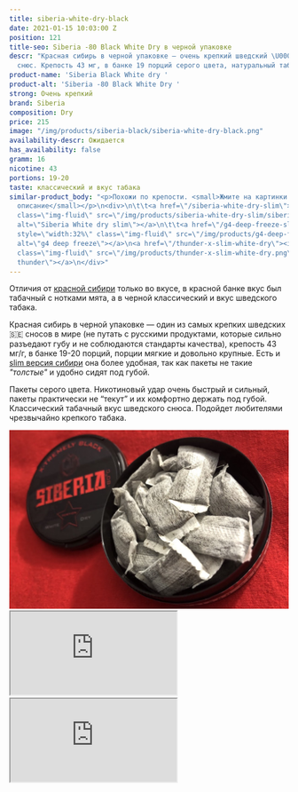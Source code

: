 ```yaml
---
title: siberia-white-dry-black
date: 2021-01-15 10:03:00 Z
position: 121
title-seo: Siberia -80 Black White Dry в черной упаковке
descr: "Красная сибирь в черной упаковке — очень крепкий шведский \U0001F1F8\U0001F1EA
  снюс. Крепость 43 мг, в банке 19 порций серого цвета, натуральный табачный вкус. "
product-name: 'Siberia Black White dry '
product-alt: 'Siberia -80 Black White Dry '
strong: Очень крепкий
brand: Siberia
composition: Dry
price: 215
image: "/img/products/siberia-black/siberia-white-dry-black.png"
availability-descr: Ожидается
has_availability: false
gramm: 16
nicotine: 43
portions: 19-20
taste: классический и вкус табака
similar-product_body: "<p>Похожи по крепости. <small>Жмите на картинки и читайте полное
  описание</small></p>\n<div>\n\t\t<a href=\"/siberia-white-dry-slim\"><img style=\"width:32%\"
  class=\"img-fluid\" src=\"/img/products/siberia-white-dry-slim/siberia-open-and-cryo.jpg\"
  alt=\"Siberia White dry slim\"></a>\n\t\t<a href=\"/g4-deep-freeze-slim-all-white\"><img
  style=\"width:32%\" class=\"img-fluid\" src=\"/img/products/g4-deep-freeze.jpg\"
  alt=\"g4 deep freeze\"></a>\n<a href=\"/thunder-x-slim-white-dry\"><img style=\"width:32%\"
  class=\"img-fluid\" src=\"/img/products/thunder-x-slim-white-dry.png\" alt=\"Снюс
  thunder\"></a>\n</div>"
---
```


Отличия от [красной сибири](/siberia-white) только во вкусе, в красной банке вкус был табачный с нотками мята, а в черной классический и вкус шведского табака.
 
Красная сибирь в черной упаковке — один из самых крепких шведских🇸🇪 сносов в мире (не путать с русскими продуктами, которые сильно разъедают губу и не соблюдаются стандарты качества), крепость 43 мг/г, в банке 19-20 порций, порции мягкие и довольно крупные.
Есть и [slim версия сибири](/siberia-white-dry-slim) она более удобная, так как пакеты не такие <i>"толстые"</i> и удобно сидят под губой.

Пакеты серого цвета. Никотиновый удар очень быстрый и сильный, пакеты практически не “текут” и их комфортно держать под губой. Классический табачный вкус шведского снюса. Подойдет любителями чрезвычайно крепкого табака.
<div class="popup-gallery d-flex mb-3">
	<a href="/img/products/siberia-black/siberia-white-dry-black-open.jpg" title="Сибирь black большие порции white dry"><img class="img-fluid" src="/img/products/siberia-black/siberia-white-dry-black-open.jpg" alt="сибирь большие порции в черной упаковке"></a>
</div>
<div class="embed-responsive embed-responsive-16by9 mb-3">
  <iframe class="embed-responsive-item" src="https://www.youtube.com/embed/yKdvP754Qdg" allowfullscreen></iframe>
</div>
<div class="embed-responsive embed-responsive-16by9 mb-3">
  <iframe class="embed-responsive-item" src="https://www.youtube.com/embed/OYQ3cSQTXl8" allowfullscreen></iframe>
</div>